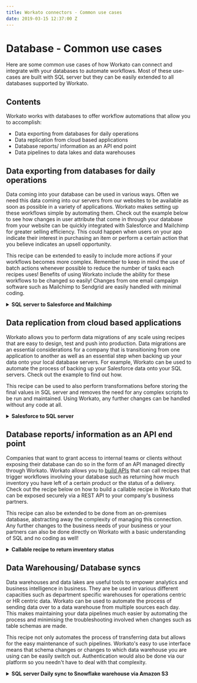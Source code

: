 ```yaml
---
title: Workato connectors - Common use cases
date: 2019-03-15 12:37:00 Z
---
```


# Database - Common use cases
Here are some common use cases of how Workato can connect and integrate with your databases to automate workflows. Most of these use-cases are built with SQL server but they can be easily extended to all databases supported by Workato.

## Contents
Workato works with databases to offer workflow automations that allow you to accomplish:
* Data exporting from databases for daily operations
* Data replication from cloud based applications
* Database reports/ information as an API end point
* Data pipelines to data lakes and data warehouses

## Data exporting from databases for daily operations
Data coming into your database can be used in various ways. Often we need this data coming into our servers from our websites to be available as soon as possible in a variety of applications. Workato makes setting up these workflows simple by automating them. Check out the example below to see how changes in user attribute that come in through your database from your website can be quickly integrated with Salesforce and Mailchimp for greater selling efficiency. This could happen when users on your app indicate their interest in purchasing an item or perform a certain action that you believe indicates an upsell opportunity.

This recipe can be extended to easily to include more actions if your workflows becomes more complex. Remember to keep in mind the use of batch actions whenever possible to reduce the number of tasks each recipes uses! Benefits of using Workato include the ability for these workflows to be changed so easily! Changes from one email campaign software such as Mailchimp to Sendgrid are easily handled with minimal coding.

<details><summary><b>SQL server to Salesforce and Mailchimp </b></summary>
    <a href="https://www.workato.com/recipes/917205-data-export-sql-server-to-salesforce-and-mailchimp#recipe">Recipe link</a>
  <br>
  <br>
    Company ABC is fast growing software company that sells scheduling software for restaurants and other labour intensive companies. They currently use a mobile application as well as browser application as a platform to allow their clients to do scheduling. As they push out a new system that handles leave tracking and payroll, they want to upsell these features to existing customers who currently have a certain number of employees as well as any customers that grow above this size.
  <br> <br>
    Workato provides them with an easy to use and scalable way to build workflows  that help export applicable customer data from SQL server where their data is stored to Salesforce and mailchimp.
  <br> <br>

  ![Recipe workflow](/assets/images/mssql/use-case-data-export-1.png)

  <center><i>Recipe overall workflow</i></center>
  <br>
    We start by first creating a trigger based on the table in their SQL server database where customer data is created or updated regularly based the application. After configuring the trigger, we add error handling through steps 1 and 5 which watch for errors and send an email if any error is raised. Steps 2, 3 and 4 come next where we can create contacts Salesforce based on return data from the records received in our trigger.
  <br>

  ![Configuring contacts in Salesforce connector](/assets/images/mssql/use-case-data-export-2.png)

  <center><i>Salesforce configuration and using datapills from trigger output</i></center>
  <br>
    By clicking on the Saleforce step and selecting create new records in batches, we not only speed up the time taken for the recipe to run by inserting new contacts into Salesforce by batch but we can also map the output from the SQL server trigger to contact information created in Salesforce. Above, you can see how we are mapping Account ID in Salesforce contacts to the Account_ID in our SQL server databases.
  <br>

  ![Configuring subscribers in Mailchimp connector](/assets/images/mssql/use-case-data-export-3.png)

  <center><i>Mailchimp configuration and using datapills from trigger output</i></center>
  <br>
    Since the Mailchimp connector does not have batch actions, this can be overcome through Workato's repeat action. Workato's repeat action allows us to cycle through the list of contacts from the SQL server trigger earlier. We then just need to add each contact in the list as a subscriber to a Mailchimp campaign.

</details>

## Data replication from cloud based applications
Workato allows you to perform data migrations of any scale using recipes that are easy to design, test and push into production. Data migrations are an essential considerations for a company that is transitioning from one application to another as well as an essential step when backing up your data onto your local database servers. For example, Workato can be used to automate the process of backing up your Salesforce data onto your SQL servers. Check out the example to find out how.

This recipe can be used to also perform transformations before storing the final values in SQL server and removes the need for any complex scripts to be run and maintained. Using Workato, any further changes can be handled without any code at all.

<details><summary><b>Salesforce to SQL server </b></summary>
<a href="https://www.workato.com/recipes/912863#recipe">Recipe link</a>
<br>
<br>
  Company ABC is a company that sells commercial insurance. Their sales team uses Salesforce as a CRM tool. Company ABC is beginning to practice the act backing up important their sales data stored in Salesforce in their own personal SQL servers as a way of disaster recovery plans. Workato can be used to automate this process and remove the need for any code to be written to set up this workflow.

  <br><br>

  ![Recipe Workflow](/assets/images/mssql/use-case-data-replication-1.png)
  <center><i>Pulling accounts in batches to increase recipe efficency</i></center>

  <br>

  We begin by first pulling Saleforce accounts in batches. Leaving the `When first started, this recipe should pick up events from` input field blank allows us to retrieve all records when the recipe is first run.

  <br><br>

  ![Salesforce to SQL server](/assets/images/mssql/use-case-data-replication-2.png)
  <center><i>Mapping Salesforce datapills to columns in SQL server</i></center>

  <br>

  Use the batch upsert action in SQL server to update existing Salesforce records that have been updated whilst creating any potentially new Salesforce contacts.

</details>

## Database reports/ information as an API end point
  Companies that want to grant access to internal teams or clients without exposing their database can do so in the form of an API managed directly through Workato. Workato allows you to [build APIs](/api-management.md) that can call recipes that trigger workflows involving your database such as returning how much inventory you have left of a certain product or the status of a delivery. Check out the recipe below on how to build a callable recipe in Workato that can be exposed securely via a REST API to your company's business partners.

  This recipe can also be extended to be done from an on-premises database, abstracting away the complexity of managing this connection. Any further changes to the business needs of your business or your partners can also be done directly on Workato with a basic understanding of SQL and no coding as well!

<details><summary><b>Callable recipe to return inventory status</b></summary>
 <a href="https://www.workato.com/recipes/917299#recipe">Recipe link</a>
 <br>
 <br>
  Company ABC is a growing toy company that retails through various online partners. Instead of having to always update each partner of its inventory status of each of it's toys, it can now give each partner access to its API which queries its Oracle database to find out the inventory status of each of its toys. This reduces workload on both ends and also allows for real time updates for it's business partners.

  <br><br>

  ![Recipe workflow](/assets/images/mssql/use-case-API-1.png)
  <center><i>Recipe is triggered whenever an authenticated user calls this end point</i></center>

  <br>

  This recipe can be triggered by other recipes in Workato as well as external sources that have a valid authentication key. Setting up an API on Workato can be found [here](/api-management.md)

  <br><br>

  ![Custom SQL query](/assets/images/mssql/use-case-API-2.png)
  <center><i>Custom SQL is used to access the `group by` functionality of SQL</i></center>  

  <br>

  The request body of the API call could contain information such as which toys that the partner wants to know inventory of. A SQL query is used to group and count the inventory of that specific toy in the database and the result is sent to the caller as a API response.

</details>

## Data Warehousing/ Database syncs
  Data warehouses and data lakes are useful tools to empower analytics and business intelligence in business. They are be used in various different capacities such as department specific warehouses for operations centric or HR centric data. Workato can be used to automate the process of sending data over to a data warehouse from multiple sources each day. This makes maintaining your data pipelines much easier by automating the process and minimising the troubleshooting involved when changes such as table schemas are made.

  This recipe not only automates the process of transferring data but allows for the easy maintenance of such pipelines. Workato's easy to use interface means that schema changes or changes to which data warehouse you are using can be easily switch out. Authentication would also be done via our platform so you needn't have to deal with that complexity.

 <details><summary><b>SQL server Daily sync to Snowflake warehouse via Amazon S3</b></summary>
 <a href="https://www.workato.com/recipes/917080#recipe">Recipe link</a>
 <br>
 <br>
  Company ABC wants to sync contact information of all its customers into Snowflake to allow for better real time reporting. Due to the large volume of contact information received each day, Company ABC needs a fast and efficient way of transferring data from SQL server to Snowflake. A recipe on Workato can be made that leverages on the use of stored procedures, on-prem files and Amazon s3 to transfer large amounts of data quickly.

  <br><br>

  ![Data-warehouse-recipe](/assets/images/mssql/Data-warehouse-recipe.png)
  <center><i>Triggered daily, this recipe moves large amounts of data from SQL server to Snowflake</i></center>

  <br>

  Upon triggering, this recipe executes a stored procedure on SQL server that transforms data exports it into a specified folder as a CSV. This folder is configured such that Workato's on-prem agent is connected to it. Using Workato's on-prem file connector, new folders like this can be downloaded and quickly uploaded to Amazon S3. Lastly, Workato's native Snowflake to S3 bucket integration can be used quickly load all this data in.

</details>
